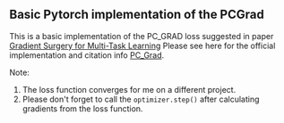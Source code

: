 ## Basic Pytorch implementation of the PCGrad

This is a basic implementation of the PC_GRAD loss suggested in paper [Gradient Surgery for Multi-Task Learning](https://arxiv.org/pdf/2001.06782.pdf) 
Please see here for the official implementation and citation info [PC_Grad](https://github.com/tianheyu927/PCGrad).

Note: 
1) The loss function converges for me on a different project.
2) Please don't forget to call the ```optimizer.step()``` after calculating gradients from the loss function.


